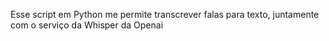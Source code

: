 Esse script em Python me permite transcrever falas para texto, juntamente com o serviço da Whisper da Openai
